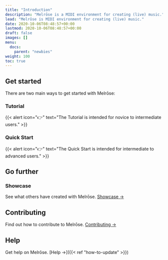 ```yaml
---
title: "Introduction"
description: "Melrōse is a MIDI environment for creating (live) music."
lead: "Melrōse is MIDI environment for creating (live) music."
date: 2020-10-06T08:48:57+00:00
lastmod: 2020-10-06T08:48:57+00:00
draft: false
images: []
menu:
  docs:
    parent: "newbies"
weight: 100
toc: true
---
```


## Get started

There are two main ways to get started with Melrōse:

### Tutorial

{{< alert icon="👉" text="The Tutorial is intended for novice to intermediate users." >}}

### Quick Start

{{< alert icon="👉" text="The Quick Start is intended for intermediate to advanced users." >}}
## Go further

### Showcase

See what others have created with Melrōse. [Showcase →](https://youtube.com/)

## Contributing

Find out how to contribute to Melrōse. [Contributing →](https://github.com/emicklei/melrose)

## Help

Get help on Melrōse. [Help →]({{< ref "how-to-update" >}})
